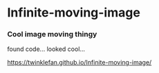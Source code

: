 # Infinite-moving-image
### Cool image moving thingy

found code...
looked cool...

https://twinklefan.github.io/Infinite-moving-image/
